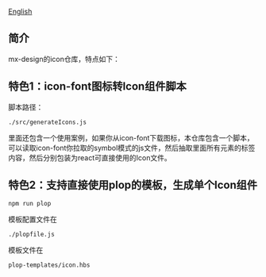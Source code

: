 [English](./README.md)
## 简介

mx-design的icon仓库，特点如下：

## 特色1：icon-font图标转Icon组件脚本

脚本路径：
```
./src/generateIcons.js
```
里面还包含一个使用案例，如果你从icon-font下载图标，本仓库包含一个脚本，可以读取icon-font你拉取的symbol模式的js文件，然后抽取里面所有元素的<path>标签内容，然后分别包装为react可直接使用的Icon文件。

## 特色2：支持直接使用plop的模板，生成单个Icon组件

```
npm run plop
```
模板配置文件在
```
./plopfile.js
```
模板文件在
```
plop-templates/icon.hbs
```

